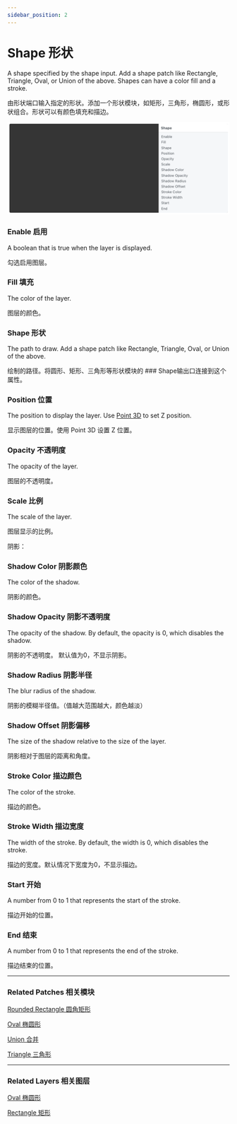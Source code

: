 ```yaml
---
sidebar_position: 2
---
```


# Shape 形状

A shape specified by the shape input. Add a shape patch like Rectangle, Triangle, Oval, or Union of the above. Shapes can have a color fill and a stroke.

由形状端口输入指定的形状。添加一个形状模块，如矩形，三角形，椭圆形，或形状组合。形状可以有颜色填充和描边。

![Image](./../../../static/img/docs/Layer/shape.png)

### Enable 启用

A boolean that is true when the layer is displayed.

勾选启用图层。

### Fill 填充

The color of the layer.

图层的颜色。

### Shape 形状

The path to draw. Add a shape patch like Rectangle, Triangle, Oval, or Union of the above.

绘制的路径。将圆形、矩形、三角形等形状模块的 ### Shape输出口连接到这个属性。

### Position 位置

The position to display the layer. Use [Point 3D](./../Utility/Point%203D.md) to set Z position.

显示图层的位置。使用 Point 3D 设置 Z 位置。

### Opacity 不透明度

The opacity of the layer.

图层的不透明度。

### Scale 比例

The scale of the layer.

图层显示的比例。

阴影：

### Shadow Color 阴影颜色

The color of the shadow.

阴影的颜色。

### Shadow Opacity 阴影不透明度

The opacity of the shadow. By default, the opacity is 0, which disables the shadow.

阴影的不透明度。 默认值为0，不显示阴影。

### Shadow Radius 阴影半径

The blur radius of the shadow.

阴影的模糊半径值。（值越大范围越大，颜色越淡）

### Shadow Offset 阴影偏移

The size of the shadow relative to the size of the layer.

阴影相对于图层的距离和角度。

### Stroke Color 描边颜色

The color of the stroke.

描边的颜色。

### Stroke Width 描边宽度

The width of the stroke. By default, the width is 0, which disables the stroke.

描边的宽度。默认情况下宽度为0，不显示描边。

### Start 开始

A number from 0 to 1 that represents the start of the stroke.

描边开始的位置。

### End 结束

A number from 0 to 1 that represents the end of the stroke.

描边结束的位置。

------

### Related Patches 相关模块

[Rounded Rectangle 圆角矩形](https://www.notion.so/Rounded-Rectangle-682f601349ac4e8985eb9b70c98792ca)

[Oval 椭圆形](./../Shapes/Oval.md)

[Union 合并](https://www.notion.so/Union-25b8641484f545799ac0f5e2fd48620d)

[Triangle 三角形](https://www.notion.so/Triangle-de2307b4545640358caaee069a8ca536)

------

### Related Layers 相关图层

[Oval 椭圆形](./../Shapes/Oval.md)

[Rectangle 矩形](https://www.notion.so/Rectangle-d4f77c73db8f4c9393d1a4616cd27912)
